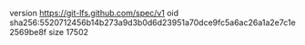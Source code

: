 version https://git-lfs.github.com/spec/v1
oid sha256:5520712456b14b273a9d3b0d6d23951a70dce9fc5a6ac26a1a2e7c1e2569be8f
size 17502
